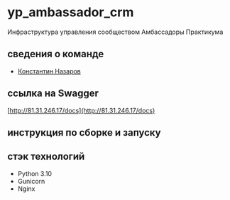 # yp_ambassador_crm

Инфраструктура управления сообществом Амбассадоры Практикума

## сведения о команде

- [Константин Назаров](https://github.com/K1N88)

## ссылка на Swagger

[http://81.31.246.17/docs](http://81.31.246.17/docs)

## инструкция по сборке и запуску



## стэк технологий

- Python 3.10
- Gunicorn
- Nginx
